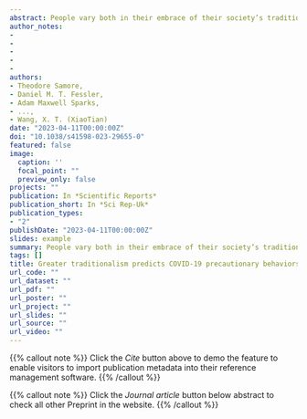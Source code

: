 ```yaml
---
abstract: People vary both in their embrace of their society’s traditions, and in their perception of hazards as salient and necessitating a response. Over evolutionary time, traditions have offered avenues for addressing hazards, plausibly resulting in linkages between orientations toward tradition and orientations toward danger. Emerging research documents connections between traditionalism and threat responsivity, including pathogen-avoidance motivations. Additionally, because hazard-mitigating behaviors can conflict with competing priorities, associations between traditionalism and pathogen avoidance may hinge on contextually contingent tradeoffs. The COVID-19 pandemic provides a real-world test of the posited relationship between traditionalism and hazard avoidance. Across 27 societies (N = 7844), we find that, in a majority of countries, individuals’ endorsement of tradition positively correlates with their adherence to costly COVID-19-avoidance behaviors; accounting for some of the conflicts that arise between public health precautions and other objectives further strengthens this evidence that traditionalism is associated with greater attention to hazards.
author_notes:
- 
- 
- 
- 
- 
authors:
- Theodore Samore,
- Daniel M. T. Fessler,
- Adam Maxwell Sparks,
- ...,
- Wang, X. T. (XiaoTian)
date: "2023-04-11T00:00:00Z"
doi: "10.1038/s41598-023-29655-0"
featured: false
image:
  caption: ''
  focal_point: ""
  preview_only: false
projects: ""
publication: In *Scientific Reports*
publication_short: In *Sci Rep-Uk*
publication_types: 
- "2"
publishDate: "2023-04-11T00:00:00Z"
slides: example
summary: People vary both in their embrace of their society’s traditions, and in their perception of hazards as salient and necessitating a response.
tags: []
title: Greater traditionalism predicts COVID-19 precautionary behaviors across 27 societies
url_code: ""
url_dataset: ""
url_pdf: ""
url_poster: ""
url_project: ""
url_slides: ""
url_source: ""
url_video: ""
---
```


{{% callout note %}}
Click the _Cite_ button above to demo the feature to enable visitors to import publication metadata into their reference management software.
{{% /callout %}}

{{% callout note %}}
Click the _Journal article_ button below abstract to check all other Preprint in the website.
{{% /callout %}}
